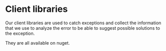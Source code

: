 # Client libraries

Our client libraries are used to catch exceptions and collect the information that we use to analyze the error to be able to suggest possible solutions to the exception.

They are all available on nuget.
